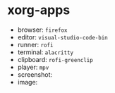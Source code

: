 # xorg-apps

- browser: `firefox`
- editor: `visual-studio-code-bin`
- runner: `rofi`
- terminal: `alacritty`
- clipboard: `rofi-greenclip`
- player: `mpv`
- screenshot:
- image:
